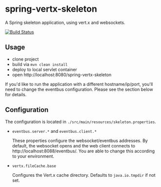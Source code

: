 # spring-vertx-skeleton
A Spring skeleton application, using vert.x and websockets.

[![Build Status](https://travis-ci.org/codeporn/spring-vertx-skeleton.svg?branch=master)](https://travis-ci.org/codeporn/spring-vertx-skeleton)

## Usage

+ clone project
+ build via `mvn clean install`
+ deploy to local servlet container
+ open http://localhost:8080/spring-vertx-skeleton

If you'd like to run the application with a different hostname/ip/port, you'll need to change the eventbus configuration. Please see the section below for details.

## Configuration

The configuration is located in `./src/main/resources/skeleton.properties`.

+ `eventbus.server.*` and `eventbus.client.*`

  These properties configure the websocket/eventbus addresses. By default, the websocket opens and the web client connects to http://localhost:8088/eventbus/. You are able to change this according to your environment.

+  `vertx.fileCache.base`

    Configures the Vert.x cache directory. Defaults to `java.io.tmpdir` if not set.
